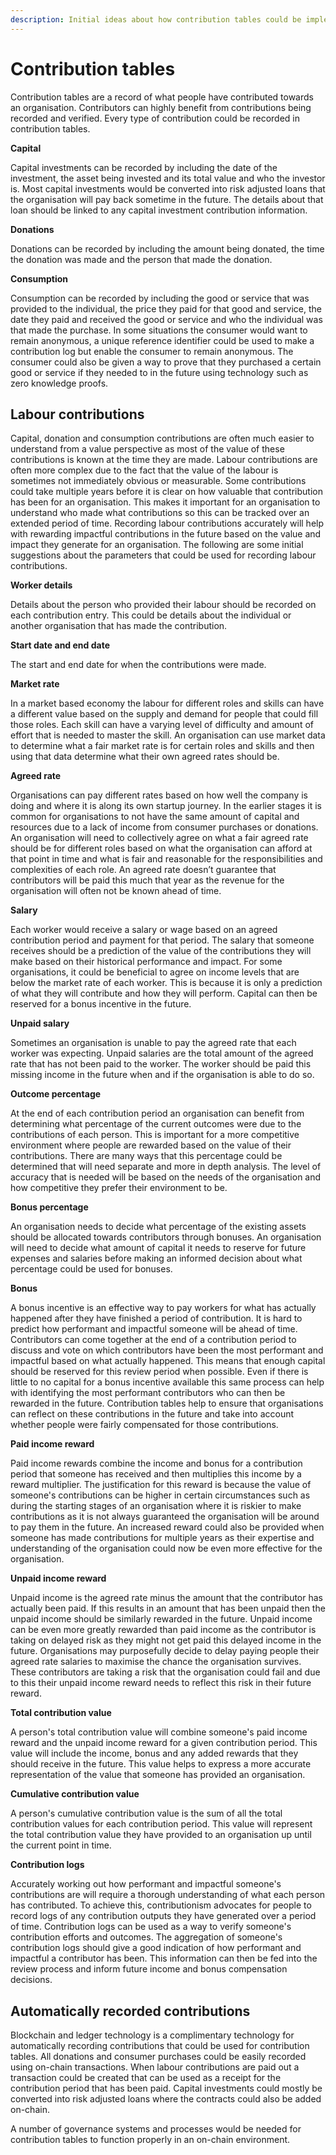 ```yaml
---
description: Initial ideas about how contribution tables could be implemented.
---
```


# Contribution tables

Contribution tables are a record of what people have contributed towards an organisation. Contributors can highly benefit from contributions being recorded and verified. Every type of contribution could be recorded in contribution tables.



**Capital**

Capital investments can be recorded by including the date of the investment, the asset being invested and its total value and who the investor is. Most capital investments would be converted into risk adjusted loans that the organisation will pay back sometime in the future. The details about that loan should be linked to any capital investment contribution information.



**Donations**

Donations can be recorded by including the amount being donated, the time the donation was made and the person that made the donation.



**Consumption**

Consumption can be recorded by including the good or service that was provided to the individual, the price they paid for that good and service, the date they paid and received the good or service and who the individual was that made the purchase. In some situations the consumer would want to remain anonymous, a unique reference identifier could be used to make a contribution log but enable the consumer to remain anonymous. The consumer could also be given a way to prove that they purchased a certain good or service if they needed to in the future using technology such as zero knowledge proofs.



## **Labour contributions**

Capital, donation and consumption contributions are often much easier to understand from a value perspective as most of the value of these contributions is known at the time they are made. Labour contributions are often more complex due to the fact that the value of the labour is sometimes not immediately obvious or measurable. Some contributions could take multiple years before it is clear on how valuable that contribution has been for an organisation. This makes it important for an organisation to understand who made what contributions so this can be tracked over an extended period of time. Recording labour contributions accurately will help with rewarding impactful contributions in the future based on the value and impact they generate for an organisation. The following are some initial suggestions about the parameters that could be used for recording labour contributions.



**Worker details**

Details about the person who provided their labour should be recorded on each contribution entry. This could be details about the individual or another organisation that has made the contribution.



**Start date and end date**

The start and end date for when the contributions were made.



**Market rate**

In a market based economy the labour for different roles and skills can have a different value based on the supply and demand for people that could fill those roles. Each skill can have a varying level of difficulty and amount of effort that is needed to master the skill. An organisation can use market data to determine what a fair market rate is for certain roles and skills and then using that data determine what their own agreed rates should be.



**Agreed rate**

Organisations can pay different rates based on how well the company is doing and where it is along its own startup journey. In the earlier stages it is common for organisations to not have the same amount of capital and resources due to a lack of income from consumer purchases or donations. An organisation will need to collectively agree on what a fair agreed rate should be for different roles based on what the organisation can afford at that point in time and what is fair and reasonable for the responsibilities and complexities of each role. An agreed rate doesn’t guarantee that contributors will be paid this much that year as the revenue for the organisation will often not be known ahead of time.



**Salary**

Each worker would receive a salary or wage based on an agreed contribution period and payment for that period. The salary that someone receives should be a prediction of the value of the contributions they will make based on their historical performance and impact. For some organisations, it could be beneficial to agree on income levels that are below the market rate of each worker. This is because it is only a prediction of what they will contribute and how they will perform. Capital can then be reserved for a bonus incentive in the future.



**Unpaid salary**

Sometimes an organisation is unable to pay the agreed rate that each worker was expecting. Unpaid salaries are the total amount of the agreed rate that has not been paid to the worker. The worker should be paid this missing income in the future when and if the organisation is able to do so.



**Outcome percentage**

At the end of each contribution period an organisation can benefit from determining what percentage of the current outcomes were due to the contributions of each person. This is important for a more competitive environment where people are rewarded based on the value of their contributions. There are many ways that this percentage could be determined that will need separate and more in depth analysis. The level of accuracy that is needed will be based on the needs of the organisation and how competitive they prefer their environment to be.



**Bonus percentage**

An organisation needs to decide what percentage of the existing assets should be allocated towards contributors through bonuses. An organisation will need to decide what amount of capital it needs to reserve for future expenses and salaries before making an informed decision about what percentage could be used for bonuses.



**Bonus**

A bonus incentive is an effective way to pay workers for what has actually happened after they have finished a period of contribution. It is hard to predict how performant and impactful someone will be ahead of time. Contributors can come together at the end of a contribution period to discuss and vote on which contributors have been the most performant and impactful based on what actually happened. This means that enough capital should be reserved for this review period when possible. Even if there is little to no capital for a bonus incentive available this same process can help with identifying the most performant contributors who can then be rewarded in the future. Contribution tables help to ensure that organisations can reflect on these contributions in the future and take into account whether people were fairly compensated for those contributions.



**Paid income reward**

Paid income rewards combine the income and bonus for a contribution period that someone has received and then multiplies this income by a reward multiplier. The justification for this reward is because the value of someone's contributions can be higher in certain circumstances such as during the starting stages of an organisation where it is riskier to make contributions as it is not always guaranteed the organisation will be around to pay them in the future. An increased reward could also be provided when someone has made contributions for multiple years as their expertise and understanding of the organisation could now be even more effective for the organisation.



**Unpaid income reward**

Unpaid income is the agreed rate minus the amount that the contributor has actually been paid. If this results in an amount that has been unpaid then the unpaid income should be similarly rewarded in the future. Unpaid income can be even more greatly rewarded than paid income as the contributor is taking on delayed risk as they might not get paid this delayed income in the future. Organisations may purposefully decide to delay paying people their agreed rate salaries to maximise the chance the organisation survives. These contributors are taking a risk that the organisation could fail and due to this their unpaid income reward needs to reflect this risk in their future reward.



**Total contribution value**

A person's total contribution value will combine someone's paid income reward and the unpaid income reward for a given contribution period. This value will include the income, bonus and any added rewards that they should receive in the future. This value helps to express a more accurate representation of the value that someone has provided an organisation.



**Cumulative contribution value**

A person's cumulative contribution value is the sum of all the total contribution values for each contribution period. This value will represent the total contribution value they have provided to an organisation up until the current point in time.



**Contribution logs**

Accurately working out how performant and impactful someone's contributions are will require a thorough understanding of what each person has contributed. To achieve this, contributionism advocates for people to record logs of any contribution outputs they have generated over a period of time. Contribution logs can be used as a way to verify someone's contribution efforts and outcomes. The aggregation of someone's contribution logs should give a good indication of how performant and impactful a contributor has been. This information can then be fed into the review process and inform future income and bonus compensation decisions.



## Automatically recorded contributions

Blockchain and ledger technology is a complimentary technology for automatically recording contributions that could be used for contribution tables. All donations and consumer purchases could be easily recorded using on-chain transactions. When labour contributions are paid out a transaction could be created that can be used as a receipt for the contribution period that has been paid. Capital investments could mostly be converted into risk adjusted loans where the contracts could also be added on-chain.

A number of governance systems and processes would be needed for contribution tables to function properly in an on-chain environment.
